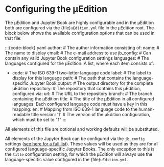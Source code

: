 # Configuring the μEdition

The μEdition and Jupyter Book are highly configurable and in the μEdition both are configured via the {file}`uEdition.yml`
file in the μEdition root. The block below shows the available configuration options that can be used in that file:

:::{code-block} yaml
author:           # The author information consisting of:
  name:           #   The name to display
  email:          #   The e-mail address to use
jb_config:        # Can contain any valid Jupyter Book configuration settings
languages:        # The languages configured for the μEdition. A list, where each item consists of:
- code:           #   The ISO 639-1 two-letter language code
  label:          #   The label to display for this language
  path:           #   The path that contains the language-specific Jupyter Book
output:           # The output directory for the complete μEdition
repository:       # The repository that contains this μEdition, configured via:
  url:            #   The URL to the repository
  branch:         #   The branch containing the μEdition
title:            # The title of the μEdition in all configured languages. Each configured language code must have a key in this mapping:
  en:             #   Mapping from ISO 639-1 language code to the human-readable title
version: '1'      # The version of the μEdition configuration, which must be set to "1"
:::

All elements of this file are optional and working defaults will be substituted.

All elements of the Jupyter Book can be configured via the `jb_config` settings ([see here for a full list](https://jupyterbook.org/en/stable/customize/config.html)).
These values will be used as they are for all configured language-specific Jupyter Books. The only exception to this is
the `title` configuration setting, for which the μEdition will always use the language-specific value configured in the
{file}`uEdition.yml`.
